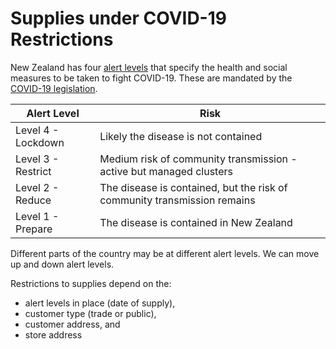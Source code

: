 # Supplies under COVID-19 Restrictions

New Zealand has four [alert levels](AlertLevels.md "c:run") that specify the health and social measures to be taken to fight COVID-19. These are mandated by the [COVID-19 legislation](http://www.pco.govt.nz/covid-19-legislation/).

| Alert Level        | Risk                                |
|--------------------|-------------------------------------|
| Level 4 - Lockdown | Likely the disease is not contained |
| Level 3 - Restrict | Medium risk of community transmission - active but managed clusters |
| Level 2 - Reduce   | The disease is contained, but the risk of community transmission remains |
| Level 1 - Prepare  | The disease is contained in New Zealand |

Different parts of the country may be at different alert levels. We can move up and down alert levels.

Restrictions to supplies depend on the:

* alert levels in place (date of supply), 
* customer type (trade or public),
* customer address, and
* store address

